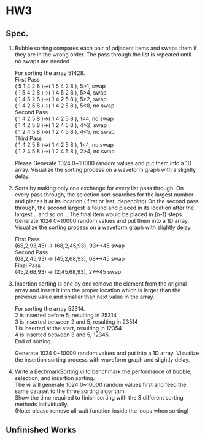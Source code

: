 # HW3
## Spec.

1. Bubble sorting compares each pair of adjacent items and swaps them if they are in the wrong order. The pass through the list is repeated until no swaps are needed

   For sorting the array 51428.   
   First Pass   
   ( 5 1 4 2 8 )->( 1 5 4 2 8 ), 5>1, swap   
   ( 1 5 4 2 8 )->( 1 4 5 2 8 ), 5>4, swap   
   ( 1 4 5 2 8 )->( 1 4 2 5 8 ), 5>2, swap   
   ( 1 4 2 5 8 )->( 1 4 2 5 8 ), 5<8, no swap   
   Second Pass   
   ( 1 4 2 5 8 )->( 1 4 2 5 8 ), 1<4, no swap   
   ( 1 4 2 5 8 )->( 1 2 4 5 8 ), 4>2, swap   
   ( 1 2 4 5 8 )->( 1 2 4 5 8 ), 4<5, no swap   
   Third Pass   
   ( 1 4 2 5 8 )->( 1 4 2 5 8 ), 1<4, no swap  
   ( 1 2 4 5 8 )->( 1 2 4 5 8 ), 2>4, no swap   
    
   Please Generate 1024 0~10000 random values and put them into a 1D array. Visualize the sorting process on a waveform graph with a slightly delay.

2. Sorts by making only one exchange for every list pass through. On every pass through, the selection sort searches for the largest number and places it at its location ( first or last, depending)
   On the second pass through, the second largest is found and placed in its location after the largest… and so on…
   The final item would be placed in (n-1) steps.
   Generate 1024 0~10000 random values and put them into a 1D array. Visualize the sorting process on a waveform graph with slightly delay.

   First Pass   
   (68,2,93,45) -> (68,2,45,93), 93<->45 swap   
   Second Pass   
   (68,2,45,93) -> (45,2,68,93), 68<->45 swap   
   Final Pass   
   (45,2,68,93) -> (2,45,68,93), 2<->45 swap   

3. Insertion sorting is one by one remove the element from the original array and insert it into the proper location which is larger than the previous value and smaller than next value in the array.
   
   For sorting the array 52314.   
   2 is inserted before 5, resulting in 25314   
   3 is inserted between 2 and 5, resulting in 23514   
   1 is inserted at the start, resulting in 12354   
   4 is inserted between 3 and 5, 12345.   
   End of sorting.   
   
   Generate 1024 0~10000 random values and put into a 1D array. Visualize the insertion sorting process with waveform graph and slightly delay.

2. Write a BechmarkSorting.vi to benchmark the performance of bubble, selection, and insertion sorting.   
   The vi will generate 1024 0~10000 random values first and feed the same dataset to the three sorting algorithm.   
   Show the time required to finish sorting with the 3 different sorting methods individually.   
   (Note: please remove all wait function inside the loops when sorting) 

## Unfinished Works